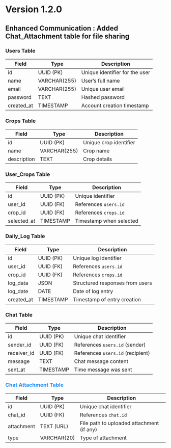 # Version 1.2.0

## Enhanced Communication : Added Chat_Attachment table for file sharing

### Users Table
| Field        | Type         | Description                    |
|-------------|-------------|--------------------------------|
| id          | UUID (PK)    | Unique identifier for the user |
| name        | VARCHAR(255) | User’s full name              |
| email       | VARCHAR(255) | Unique user email             |
| password    | TEXT         | Hashed password               |
| created_at  | TIMESTAMP    | Account creation timestamp    |

### Crops Table
| Field        | Type         | Description           |
|-------------|-------------|----------------------|
| id          | UUID (PK)    | Unique crop identifier |
| name        | VARCHAR(255) | Crop name            |
| description | TEXT         | Crop details         |

### User_Crops Table
| Field        | Type      | Description                    |
|-------------|----------|--------------------------------|
| id          | UUID (PK) | Unique identifier             |
| user_id     | UUID (FK) | References `users.id`        |
| crop_id     | UUID (FK) | References `crops.id`        |
| selected_at | TIMESTAMP | Timestamp when selected      |

### Daily_Log Table
| Field       | Type      | Description                                |
|------------|----------|--------------------------------------------|
| id         | UUID (PK) | Unique log identifier                     |
| user_id    | UUID (FK) | References `users.id`                     |
| crop_id    | UUID (FK) | References `crops.id`                     |
| log_data   | JSON      | Structured responses from users          |
| log_date   | DATE      | Date of log entry                         |
| created_at | TIMESTAMP | Timestamp of entry creation              |

### Chat Table
| Field       | Type      | Description                              |
|------------|----------|------------------------------------------|
| id         | UUID (PK) | Unique chat identifier                   |
| sender_id  | UUID (FK) | References `users.id` (sender)          |
| receiver_id| UUID (FK) | References `users.id` (recipient)       |
| message    | TEXT      | Chat message content                     |
| sent_at    | TIMESTAMP | Time message was sent                   |

<span style="color: #1E90FF;">

### Chat Attachment Table
| Field      | Type      | Description                              |
|-----------|----------|------------------------------------------|
| id        | UUID (PK) | Unique chat identifier                   |
| chat_id   | UUID (FK) | References `chat.id`                     |
| attachment| TEXT (URL)| File path to uploaded attachment (if any) |
| type      | VARCHAR(20) | Type of attachment                      |

</span>